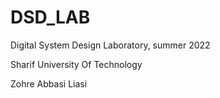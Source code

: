 # DSD_LAB
Digital System Design Laboratory, summer 2022

Sharif University Of Technology

Zohre Abbasi Liasi
